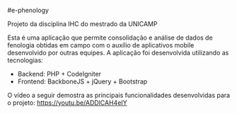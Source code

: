 #e-phenology

Projeto da disciplina IHC do mestrado da UNICAMP

Esta é uma aplicação que permite consolidação e análise de dados de fenologia obtidas em campo com o auxílio de aplicativos mobile desenvolvido por outras equipes.
A aplicação foi desenvolvida utilizando as tecnologias:
- Backend: PHP + CodeIgniter
- Frontend: BackboneJS + jQuery + Bootstrap

O vídeo a seguir demostra as principais funcionalidades desenvolvidas para o projeto:
https://youtu.be/ADDlCAH4eIY
